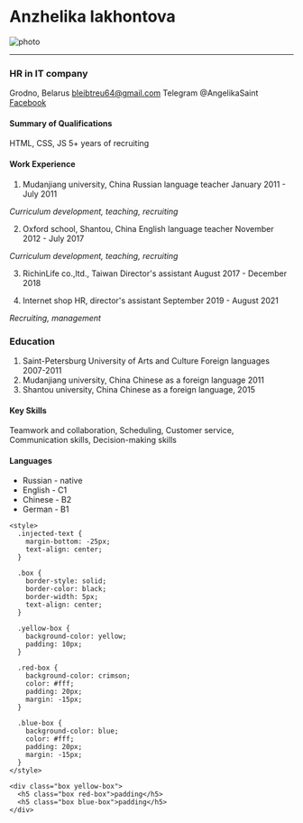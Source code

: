 # Anzhelika Iakhontova
![photo](https://i.imgur.com/OOSXi2V.png)
___
### HR in IT company

Grodno, Belarus
bleibtreu64@gmail.com
Telegram @AngelikaSaint
[Facebook](https://facebook.com/gela.bleibtreu)
 
#### Summary of Qualifications
 

HTML, CSS, JS
5+ years of recruiting

#### Work Experience

1. Mudanjiang university, China
Russian language teacher
January 2011 - July 2011

_Curriculum development, teaching, recruiting_

2. Oxford school, Shantou, China
English language teacher
November 2012 - July 2017

_Curriculum development, teaching, recruiting_

3. RichinLife co.,ltd., Taiwan
Director's assistant
August 2017 - December 2018

4. Internet shop
HR, director's assistant
September 2019 - August 2021


_Recruiting, management_

### Education
1. Saint-Petersburg University of Arts and Culture
Foreign languages 2007-2011
2. Mudanjiang university, China
Chinese as a foreign language 2011
3. Shantou university, China
Chinese as a foreign language, 2015


 
#### Key Skills
 

Teamwork and collaboration, Scheduling, Customer service, Communication skills, Decision-making skills

 

#### Languages
 

* Russian - native
* English - C1
* Chinese - B2
* German - B1

```
<style>
  .injected-text {
    margin-bottom: -25px;
    text-align: center;
  }

  .box {
    border-style: solid;
    border-color: black;
    border-width: 5px;
    text-align: center;
  }

  .yellow-box {
    background-color: yellow;
    padding: 10px;
  }

  .red-box {
    background-color: crimson;
    color: #fff;
    padding: 20px;
    margin: -15px;
  }

  .blue-box {
    background-color: blue;
    color: #fff;
    padding: 20px;
    margin: -15px;
  }
</style>

<div class="box yellow-box">
  <h5 class="box red-box">padding</h5>
  <h5 class="box blue-box">padding</h5>
</div>
```

